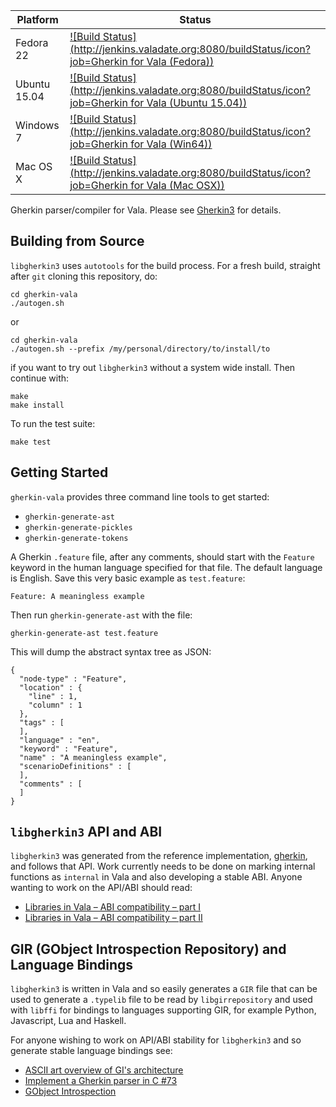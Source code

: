 | Platform | Status |
| --- | --- | 
| Fedora 22 | [![Build Status](http://jenkins.valadate.org:8080/buildStatus/icon?job=Gherkin for Vala (Fedora))](http://jenkins.valadate.org:8080/job/Gherkin%20for%20Vala%20(Fedora)/) |
| Ubuntu 15.04 | [![Build Status](http://jenkins.valadate.org:8080/buildStatus/icon?job=Gherkin for Vala (Ubuntu 15.04))](http://jenkins.valadate.org:8080/job/Gherkin%20for%20Vala%20(Ubuntu%2015.04)/) |
| Windows 7 | [![Build Status](http://jenkins.valadate.org:8080/buildStatus/icon?job=Gherkin for Vala (Win64))](http://jenkins.valadate.org:8080/job/Gherkin%20for%20Vala%20(Win64)/) |
| Mac OS X | [![Build Status](http://jenkins.valadate.org:8080/buildStatus/icon?job=Gherkin for Vala (Mac OSX))](http://jenkins.valadate.org:8080/job/Gherkin%20for%20Vala%20(Mac%20OSX)/) |

Gherkin parser/compiler for Vala. Please see [Gherkin3](https://github.com/cucumber/gherkin3) for details.

## Building from Source
`libgherkin3` uses `autotools` for the build process. For a fresh build, straight after `git` cloning this repository, do:
```
cd gherkin-vala
./autogen.sh
```
or
```
cd gherkin-vala
./autogen.sh --prefix /my/personal/directory/to/install/to
```
if you want to try out `libgherkin3` without a system wide install.
Then continue with:
```
make
make install
```
To run the test suite:
```
make test
```

## Getting Started
`gherkin-vala` provides three command line tools to get started:
 * `gherkin-generate-ast`
 * `gherkin-generate-pickles`
 * `gherkin-generate-tokens`

A Gherkin `.feature` file, after any comments, should start with the `Feature` keyword in the human language specified for that file. The default language is English. Save this very basic example as `test.feature`:

```
Feature: A meaningless example
```

Then run `gherkin-generate-ast` with the file:

```gherkin-generate-ast test.feature```

This will dump the abstract syntax tree as JSON:

```
{
  "node-type" : "Feature",
  "location" : {
    "line" : 1,
    "column" : 1
  },
  "tags" : [
  ],
  "language" : "en",
  "keyword" : "Feature",
  "name" : "A meaningless example",
  "scenarioDefinitions" : [
  ],
  "comments" : [
  ]
}
```

## `libgherkin3` API and ABI
`libgherkin3` was generated from the reference implementation, [gherkin](https://github.com/cucumber/gherkin), and follows that API. Work currently needs to be done on marking internal functions as `internal` in Vala and also developing a stable ABI. Anyone wanting to work on the API/ABI should read:

 * [Libraries in Vala – ABI compatibility – part I](https://blog.piechotka.com.pl/2013/07/30/libraries-in-vala-abi-compatibility-part-i/)
 * [Libraries in Vala – ABI compatibility – part II](https://blog.piechotka.com.pl/2013/12/20/libraries-in-vala-abi-compatibility-part-ii/)

## GIR (GObject Introspection Repository) and Language Bindings
`libgherkin3` is written in Vala and so easily generates a `GIR` file that can be used to generate a `.typelib` file to be read by `libgirrepository` and used with `libffi` for bindings to languages supporting GIR, for example Python, Javascript, Lua and Haskell.

For anyone wishing to work on API/ABI stability for `libgherkin3` and so generate stable language bindings see:

 * [ASCII art overview of GI's architecture](https://wiki.gnome.org/Projects/GObjectIntrospection/Architecture)
 * [Implement a Gherkin parser in C #73](https://github.com/cucumber/gherkin/issues/73)
 * [GObject Introspection](https://wiki.gnome.org/Projects/GObjectIntrospection)
